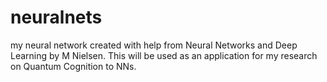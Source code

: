 # neuralnets
my neural network created with help from Neural Networks and Deep Learning by M Nielsen. This will be used as an application for my research on Quantum Cognition to NNs.
